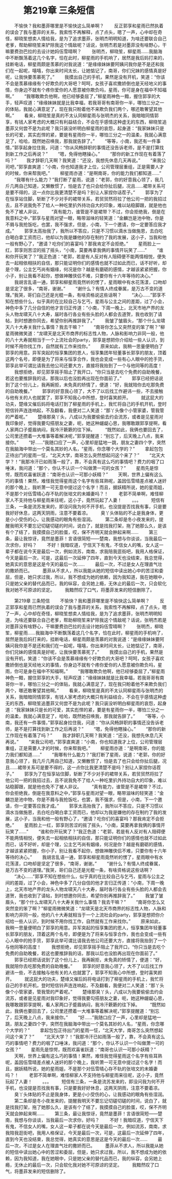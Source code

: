 # 　　第219章 三条短信
　　不愉快？我和墨菲哪里是不愉快这么简单啊？
　　反正郭享和星雨已然执着的误会了我与墨菲的关系，我索性不再解释，点了点头，嗯了一声，心中却在奇怪，柳晓笙想卖人情给我，是为了追求墨菲，张明杰明明知道，为啥还要联合自己老爹，帮助柳晓笙来铲除我这个情敌呢？话说，张明杰若是对墨菲没有啥野心，干嘛要费劲巴拉的去设计她妈伍雪晴啊？
　　张明杰，柳晓笙，柳星雨……我脑海中不断飘荡着这几个名字，恰在此时，柳星雨的手机响了，居然是我后妈打来的，挂断电话，柳星雨颇是羡慕的对我说道：“是缘缘妹妹要阿姨问我你是不是还和我们在一起呢，嘻嘻，你出来时间太长，让她惦记了，南哥，你们兄妹的感情真是好呢，让我快要羡慕死了。”
　　我摸出自己的手机，果然是没有开机，笑道：“你该不会是羡慕缘缘有个好欺负的大哥吧？呵呵，女孩子喜欢撒娇倒也是天经地义的事情，你身边不就有个疼你爱你的人愿意被你欺负吗，星雨，你可是身在福中不知福啊。”
　　“我哪敢欺负他啊，他已经够委屈了，”柳星雨神色一黯，握住郭享的大手，轻声叹道：“缘缘妹妹就是比我幸福，若我哥哥有南哥你一半，哪怕三分之一的体贴，我就心满意足了，现在我只盼着他不来欺负我们两个，哪还敢奢望其他啊。”
　　看来，柳晓笙是真的不太认同柳星雨与张明杰的关系，我暗暗同情郭享，有钱人家考虑的大概只有利益结合，不会在乎感情这种虚无的东西，柳晓笙追墨菲又何尝不是为此呢？我只装没听明白柳星雨的哀怨，起身道：“我家妹妹只是长的可爱，其实彪悍的紧，要是有星雨你一半，哪怕三分之一的温柔，我就心满意足了，哈哈，既然她召唤我，那我就告辞了。”
　　“等等，小南，我还有一件事情，”郭享起身拉住我，问道：“你从风畅辞职的事情还没告诉老师，是不是打算找到新工作之后再说？”
　　“嗯，免得他瞎操心。”
　　“那你的新工作现在有着落了吗？”
　　我才辞职几天啊？我笑道：“还没，我想先休息几天再说。”
　　“来我公司吧，”郭享直爽道：“小南，你也知道我才上位，公司管理层重组，正是需要人才的时候，你来帮我吧。”
　　柳星雨亦道：“是啊南哥，你的能力我们都知道……”
　　“我哪有什么能力？”我打断了星雨，说道：“老郭，你的好意我心领了，我几斤几两自己知道，又懒散惯了，怕是去了也只会给你扯后腿，况且……裙带关系可是要不得的，这一点你比我更清楚不是吗？别让人家捏你话茬子。”
　　郭享为了在恒享站住脚，斩断了不少对手的裙带关系，若贸贸然将拉了他公司一把的我招过去，且不说我免不了给人一种吃里扒外持功自大的印象，难以站稳脚跟，就是他也免不了被人非议。
　　“真有能力，谁管是不是裙带？不过，你会拒绝我，倒是在我意料之中，”郭享与星雨对望一眼，略带滋味的轻笑道：“金麟岂是池中物，你是不屑与我抢饭吃，也罢，我不强求，但是，小南，下一个邀请，你一定要答应我才成。”
　　郭享太高抬我了，我所以不答应，只是不习惯以滴水当做施恩，去白吃白喝白拿工资而已，他却以为我是嫌他的存在制约了我的发展，这小子，当我和他一般有野心了，“邀请？吃你们的喜宴吗？那我肯定不会拒绝。”
　　星雨脸上一红，郭享则苦涩的摇了摇头，“小南，莫要再拿我俩的事情开玩笑了……”
　　“谁和你开玩笑了？”我正色道：“老郭，若是有人反对有人阻碍便不能两情相悦，便失去一起相依相扶的自信，那只能证明你们的感情也就不过如此而已，话不好听，却是个理，公主乞丐尚有姻缘，何况是你？越是有磨砺的感情，才越该紧紧把握，你小子，别让我看不起你，想做神雕侠侣不难，只要你有十六年等待的决心。”
　　我胡言乱语一通，郭享和柳星雨竟然听的愣了，星雨眼中有水花荡漾，口吻却是坚定了很多，“南哥，谢谢。”
　　“谢什么？有情人终成眷属，是万古不变的道理。”我哭，哥们自己还是光棍一条，有啥资格说这些话啊？
　　“决心……”郭享不知在想些什么，似乎真的在比较自己与乞丐，星雨与公主之间的差距，过了小会，神色中多了几分自信的他才言归正传道：“小南，下周一晚上，北天市地产界的龙头人物龙啸天八十大寿，届时各行各业有些头脸的人都会去道贺，我也收到了请帖，到时想邀你同去，希望你别再推辞我了。”
　　我皱了皱眉头，“那个什么龙啸天八十大寿关我什么事情？我去干嘛？”
　　“南哥你怎么又突然变的笨了啊？”柳星雨微微笑道：“龙啸天是北天市商界的标志性人物，人脉和影响力非同一般，他的八十大寿就相当于一个上流社会的party，郭享是想把你介绍给一些人认识，到时候不用你找工作，自然就有工作来找你。”
　　原来如此，我稍一思量便明白了郭享的用意。异军突起的恒享集团的恩人，恒享集团年轻董事长郭享的朋友，顶着这两个名号，即便是为了将来与恒享合作，我也会变成一些有心人眼中的抢手货，郭享此举可谓比请我去他公司还要大方，直接将我抬到了一个与他同等的高度！
　　我想拒绝，却见郭享摇手阻止了我开口，“你只当是去吃个免费的自助晚餐，若这也要推辞我的话，那我以后也没脸再出现在你面前了。”
　　郭享已经把话说到了这个份儿上，我再婉拒，未免真的矫情了，便道：“好，我就陪你去吃那免费的自助晚餐。”
　　郭享的好意我心领了，大不了以后找工作避讳一些，不去接触与他有关的人也就罢了，郭享不知我心中所想，登时喜笑颜开。
　　就这屁大的功夫，楚缘又催后妈将电话打到了柳星雨的手机上，我忙将自己的手机开机，登时短信铃声连连响起，不及翻看，我便对二人笑道：“那丫头像个小管家婆，管我管的严着呢。”
　　楚缘那臭丫头，八成以为我要偷偷去约会流苏，或者是见星雨对我印象好，觉得我要勾搭朋友之妻，呃，她这种龌龊心思，我哪敢跟郭享提啊，看人家两口子蹙眉纳闷，我冷汗簌簌的往下掉。
　　“既然如此，我俩也要回去了，公司里还攒着一大堆事等着解决呢，”郭享提醒道：“别忘了，后天晚上八点，我来接你。”
　　“好……”我随口应了一声，心里却是猛地一跳，朋友之妻四个字，突然在我脑海中带出一个莫名其妙的人名，“星雨，你念哪个大学的？”
　　拿起包包正待出门的星雨一怔，“北天大学，南哥怎么突然想起问这个来了？”
　　“北天大学？！”我那冷汗已如雨落一般了，靠，不会真有这么巧的事情吧？费力的咽了口唾沫，我问道：“那个，你认不认识一个叫做萧一可的女孩？”
　　星雨先是惊愕，既而欢喜雀跃道：“南哥也认识一可那小妖精？”
　　天啊，世界上偏有这么巧的事情！果然，难怪我觉得星雨这个名字有些耳熟呢，盖因伍雪晴差点被人迷奸的那个晚上，我听萧一可无意中提过这个名字！而且，据妖精所说，她的星雨姐，不是那个对伍雪晴心存不轨的张培文的未婚妻吗？！
　　老郭不简单啊，难怪柳家人不支持他与柳星雨来往呢，这小子，竟然玩起了人妻！
　　。。。
　　短信有三条，一条是流苏发来的，即没问我为何不开手机，也没提是否找我有事，只是要我好好休息，这两天阴雨，注意不要着凉。
　　臭丫头体贴的不止是我身体，更是小小受伤的心，让我感动的眼角有些湿润。
　　第二条却是冬小夜发来的，提醒我明天不要忘记切磋切磋的时间，说白了，就是找我打架，拖了她那么久，是该有个了结了，我摸摸自己的脸蛋，哎，保不齐明天就会肿起来啊……
　　第三条，最让我惊讶，竟然是墨菲！言语很简短——楚南，我想与你谈谈，当我最后一次求你，好吗？
　　不好！我暗叹道，宁信天下有鬼，不信女人的嘴，女人这一辈子都在说今天是最后一次，例如流苏，南南，求我陪我逛街吧，我用人格保证，今天是最后一次，可是，这最后一次延伸了四年，直到今天也没结束，我总觉得，她真实的意思是这是今天的最后一次……
　　最后一次，不过是女人在理直气壮的撒娇而已。
　　墨菲从不求人，所以我能从她的短信中读出她心中的苦涩和委屈，但是，她只求过我，所以，我不想成为她的依赖，因为我知道，我在她眼中，只是她父亲的替代品而已，我的纵容，会另她上瘾，无休止的最后一次，只会软化我对她不可原谅的坚定。
　　我黯然叹了口气，将墨菲发来的短信删除了。

　　第219章 三条短信
　　不愉快？我和墨菲哪里是不愉快这么简单啊？
　　反正郭享和星雨已然执着的误会了我与墨菲的关系，我索性不再解释，点了点头，嗯了一声，心中却在奇怪，柳晓笙想卖人情给我，是为了追求墨菲，张明杰明明知道，为啥还要联合自己老爹，帮助柳晓笙来铲除我这个情敌呢？话说，张明杰若是对墨菲没有啥野心，干嘛要费劲巴拉的去设计她妈伍雪晴啊？
　　张明杰，柳晓笙，柳星雨……我脑海中不断飘荡着这几个名字，恰在此时，柳星雨的手机响了，居然是我后妈打来的，挂断电话，柳星雨颇是羡慕的对我说道：“是缘缘妹妹要阿姨问我你是不是还和我们在一起呢，嘻嘻，你出来时间太长，让她惦记了，南哥，你们兄妹的感情真是好呢，让我快要羡慕死了。”
　　我摸出自己的手机，果然是没有开机，笑道：“你该不会是羡慕缘缘有个好欺负的大哥吧？呵呵，女孩子喜欢撒娇倒也是天经地义的事情，你身边不就有个疼你爱你的人愿意被你欺负吗，星雨，你可是身在福中不知福啊。”
　　“我哪敢欺负他啊，他已经够委屈了，”柳星雨神色一黯，握住郭享的大手，轻声叹道：“缘缘妹妹就是比我幸福，若我哥哥有南哥你一半，哪怕三分之一的体贴，我就心满意足了，现在我只盼着他不来欺负我们两个，哪还敢奢望其他啊。”
　　看来，柳晓笙是真的不太认同柳星雨与张明杰的关系，我暗暗同情郭享，有钱人家考虑的大概只有利益结合，不会在乎感情这种虚无的东西，柳晓笙追墨菲又何尝不是为此呢？我只装没听明白柳星雨的哀怨，起身道：“我家妹妹只是长的可爱，其实彪悍的紧，要是有星雨你一半，哪怕三分之一的温柔，我就心满意足了，哈哈，既然她召唤我，那我就告辞了。”
　　“等等，小南，我还有一件事情，”郭享起身拉住我，问道：“你从风畅辞职的事情还没告诉老师，是不是打算找到新工作之后再说？”
　　“嗯，免得他瞎操心。”
　　“那你的新工作现在有着落了吗？”
　　我才辞职几天啊？我笑道：“还没，我想先休息几天再说。”
　　“来我公司吧，”郭享直爽道：“小南，你也知道我才上位，公司管理层重组，正是需要人才的时候，你来帮我吧。”
　　柳星雨亦道：“是啊南哥，你的能力我们都知道……”
　　“我哪有什么能力？”我打断了星雨，说道：“老郭，你的好意我心领了，我几斤几两自己知道，又懒散惯了，怕是去了也只会给你扯后腿，况且……裙带关系可是要不得的，这一点你比我更清楚不是吗？别让人家捏你话茬子。”
　　郭享为了在恒享站住脚，斩断了不少对手的裙带关系，若贸贸然将拉了他公司一把的我招过去，且不说我免不了给人一种吃里扒外持功自大的印象，难以站稳脚跟，就是他也免不了被人非议。
　　“真有能力，谁管是不是裙带？不过，你会拒绝我，倒是在我意料之中，”郭享与星雨对望一眼，略带滋味的轻笑道：“金麟岂是池中物，你是不屑与我抢饭吃，也罢，我不强求，但是，小南，下一个邀请，你一定要答应我才成。”
　　郭享太高抬我了，我所以不答应，只是不习惯以滴水当做施恩，去白吃白喝白拿工资而已，他却以为我是嫌他的存在制约了我的发展，这小子，当我和他一般有野心了，“邀请？吃你们的喜宴吗？那我肯定不会拒绝。”
　　星雨脸上一红，郭享则苦涩的摇了摇头，“小南，莫要再拿我俩的事情开玩笑了……”
　　“谁和你开玩笑了？”我正色道：“老郭，若是有人反对有人阻碍便不能两情相悦，便失去一起相依相扶的自信，那只能证明你们的感情也就不过如此而已，话不好听，却是个理，公主乞丐尚有姻缘，何况是你？越是有磨砺的感情，才越该紧紧把握，你小子，别让我看不起你，想做神雕侠侣不难，只要你有十六年等待的决心。”
　　我胡言乱语一通，郭享和柳星雨竟然听的愣了，星雨眼中有水花荡漾，口吻却是坚定了很多，“南哥，谢谢。”
　　“谢什么？有情人终成眷属，是万古不变的道理。”我哭，哥们自己还是光棍一条，有啥资格说这些话啊？
　　“决心……”郭享不知在想些什么，似乎真的在比较自己与乞丐，星雨与公主之间的差距，过了小会，神色中多了几分自信的他才言归正传道：“小南，下周一晚上，北天市地产界的龙头人物龙啸天八十大寿，届时各行各业有些头脸的人都会去道贺，我也收到了请帖，到时想邀你同去，希望你别再推辞我了。”
　　我皱了皱眉头，“那个什么龙啸天八十大寿关我什么事情？我去干嘛？”
　　“南哥你怎么又突然变的笨了啊？”柳星雨微微笑道：“龙啸天是北天市商界的标志性人物，人脉和影响力非同一般，他的八十大寿就相当于一个上流社会的party，郭享是想把你介绍给一些人认识，到时候不用你找工作，自然就有工作来找你。”
　　原来如此，我稍一思量便明白了郭享的用意。异军突起的恒享集团的恩人，恒享集团年轻董事长郭享的朋友，顶着这两个名号，即便是为了将来与恒享合作，我也会变成一些有心人眼中的抢手货，郭享此举可谓比请我去他公司还要大方，直接将我抬到了一个与他同等的高度！
　　我想拒绝，却见郭享摇手阻止了我开口，“你只当是去吃个免费的自助晚餐，若这也要推辞我的话，那我以后也没脸再出现在你面前了。”
　　郭享已经把话说到了这个份儿上，我再婉拒，未免真的矫情了，便道：“好，我就陪你去吃那免费的自助晚餐。”
　　郭享的好意我心领了，大不了以后找工作避讳一些，不去接触与他有关的人也就罢了，郭享不知我心中所想，登时喜笑颜开。
　　就这屁大的功夫，楚缘又催后妈将电话打到了柳星雨的手机上，我忙将自己的手机开机，登时短信铃声连连响起，不及翻看，我便对二人笑道：“那丫头像个小管家婆，管我管的严着呢。”
　　楚缘那臭丫头，八成以为我要偷偷去约会流苏，或者是见星雨对我印象好，觉得我要勾搭朋友之妻，呃，她这种龌龊心思，我哪敢跟郭享提啊，看人家两口子蹙眉纳闷，我冷汗簌簌的往下掉。
　　“既然如此，我俩也要回去了，公司里还攒着一大堆事等着解决呢，”郭享提醒道：“别忘了，后天晚上八点，我来接你。”
　　“好……”我随口应了一声，心里却是猛地一跳，朋友之妻四个字，突然在我脑海中带出一个莫名其妙的人名，“星雨，你念哪个大学的？”
　　拿起包包正待出门的星雨一怔，“北天大学，南哥怎么突然想起问这个来了？”
　　“北天大学？！”我那冷汗已如雨落一般了，靠，不会真有这么巧的事情吧？费力的咽了口唾沫，我问道：“那个，你认不认识一个叫做萧一可的女孩？”
　　星雨先是惊愕，既而欢喜雀跃道：“南哥也认识一可那小妖精？”
　　天啊，世界上偏有这么巧的事情！果然，难怪我觉得星雨这个名字有些耳熟呢，盖因伍雪晴差点被人迷奸的那个晚上，我听萧一可无意中提过这个名字！而且，据妖精所说，她的星雨姐，不是那个对伍雪晴心存不轨的张培文的未婚妻吗？！
　　老郭不简单啊，难怪柳家人不支持他与柳星雨来往呢，这小子，竟然玩起了人妻！
　　。。。
　　短信有三条，一条是流苏发来的，即没问我为何不开手机，也没提是否找我有事，只是要我好好休息，这两天阴雨，注意不要着凉。
　　臭丫头体贴的不止是我身体，更是小小受伤的心，让我感动的眼角有些湿润。
　　第二条却是冬小夜发来的，提醒我明天不要忘记切磋切磋的时间，说白了，就是找我打架，拖了她那么久，是该有个了结了，我摸摸自己的脸蛋，哎，保不齐明天就会肿起来啊……
　　第三条，最让我惊讶，竟然是墨菲！言语很简短——楚南，我想与你谈谈，当我最后一次求你，好吗？
　　不好！我暗叹道，宁信天下有鬼，不信女人的嘴，女人这一辈子都在说今天是最后一次，例如流苏，南南，求我陪我逛街吧，我用人格保证，今天是最后一次，可是，这最后一次延伸了四年，直到今天也没结束，我总觉得，她真实的意思是这是今天的最后一次……
　　最后一次，不过是女人在理直气壮的撒娇而已。
　　墨菲从不求人，所以我能从她的短信中读出她心中的苦涩和委屈，但是，她只求过我，所以，我不想成为她的依赖，因为我知道，我在她眼中，只是她父亲的替代品而已，我的纵容，会另她上瘾，无休止的最后一次，只会软化我对她不可原谅的坚定。
　　我黯然叹了口气，将墨菲发来的短信删除了。
